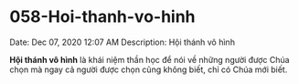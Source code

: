 # 058-Hoi-thanh-vo-hinh

Date: Dec 07, 2020 12:07 AM
Description: Hội thánh vô hình

**Hội thánh vô hình** là khái niệm thần học để nói về những người được Chúa chọn mà ngay cả người được chọn cũng không biết, chỉ có Chúa mới biết.